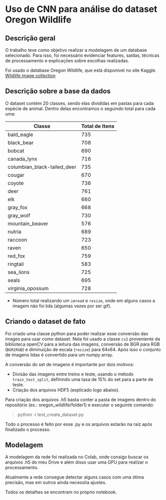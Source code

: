 # Uso de CNN para análise do dataset Oregon Wildlife

## Descrição geral ##

O trabalho teve como objetivo realizar a modelagem de um database selecionado. Para isso, foi necessário evidenciar features, saídas, técnicas de processamento e explicações sobre escolhas realizadas.

Foi usado o database Oregon Wildlife, que está disponível no site Kaggle. [Wildlife image collection](https://www.kaggle.com/virtualdvid/oregon-wildlife)

## Descrição sobre a base da dados ##

O dataset contém 20 classes, sendo elas divididas em pastas para cada espécie de animal. Dentro delas encontramos o seguindo total para cada uma:

Classe                          | Total de Itens
---------                       | ---------------
bald_eagle                      |      735
black_bear                      |      708
bobcat                          |      690
canada_lynx                     |      716
columbian_black-tailed_deer     |      735
cougar                          |      670
coyote                          |      736
deer                            |      761
elk                             |      660
gray_fox                        |      668
gray_wolf                       |      730
mountain_beaver                 |      576
nutria                          |      689
raccoon                         |      723
raven                           |      650
red_fox                         |      759
ringtail                        |      583
sea_lions                       |      725
seals                           |      695
virginia_opossum                |      728


* Número total realizando um `imread` e `resize`, onde em alguns casos a imagem não foi lida (algumas vezes por ser gif).


## Criando o dataset de fato ##

Foi criado uma classe python para poder realizar esse conversão das images para usar como dataset. Nela foi usado a classe `cv2` proveniente da biblioteca openCV para a leitura das imagens, conversão de BGR para RGB (`BGR2RGB`) e diminuição de escala (`resize`) para 64x64. Após isso o conjunto de imagens lidas é convertido para um numpy array.

A conversão do set de imagens é importante por dois motivos:
- Divisão das imagens entre treino e teste, usando o método `train_test_split`, definindo uma taxa de 15% do set para a parte de teste.
- Criação dos arquivos HDF5 (explicado logo abaixo).

Para criação dos arquivos .h5 basta conter a pasta de imagens dentro do repositório (ex.: oregon_wildlife/folder1) e executar o seguinte comando:

> python -i test_create_dataset.py

Todo o processo é feito por esse .py e os arquivos estarão na raiz após finalizado o processo.

## Modelagem ## 

A modelagem da rede foi realizada no Colab, onde consigo buscar os arquivos .h5 do meu Drive e além disso usar uma GPU para realizar o processamento.

Atualmente a rede consegue detectar alguns casos com uma ótima precisão, mas em outros ainda necessita ajustes.

Todos os detalhes se encontram no próprio notebook.
